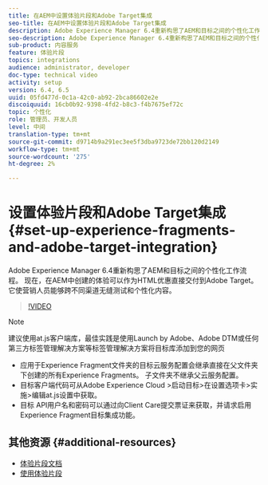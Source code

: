 ```yaml
---
title: 在AEM中设置体验片段和Adobe Target集成
seo-title: 在AEM中设置体验片段和Adobe Target集成
description: Adobe Experience Manager 6.4重新构思了AEM和目标之间的个性化工作流程。 现在，在AEM中创建的体验可以作为HTML优惠直接交付到Adobe Target。 它使营销人员能够跨不同渠道无缝测试和个性化内容。
seo-description: Adobe Experience Manager 6.4重新构思了AEM和目标之间的个性化工作流程。 现在，在AEM中创建的体验可以作为HTML优惠直接交付到Adobe Target。 它使营销人员能够跨不同渠道无缝测试和个性化内容。
sub-product: 内容服务
feature: 体验片段
topics: integrations
audience: administrator, developer
doc-type: technical video
activity: setup
version: 6.4, 6.5
uuid: 05fd477d-0c1a-42c0-ab92-2bca86602e2e
discoiquuid: 16cb0b92-9398-4fd2-b8c3-f4b7675ef72c
topic: 个性化
role: 管理员、开发人员
level: 中间
translation-type: tm+mt
source-git-commit: d9714b9a291ec3ee5f3dba9723de72bb120d2149
workflow-type: tm+mt
source-wordcount: '275'
ht-degree: 2%

---
```



# 设置体验片段和Adobe Target集成{#set-up-experience-fragments-and-adobe-target-integration}

Adobe Experience Manager 6.4重新构思了AEM和目标之间的个性化工作流程。 现在，在AEM中创建的体验可以作为HTML优惠直接交付到Adobe Target。 它使营销人员能够跨不同渠道无缝测试和个性化内容。

>[!VIDEO](https://video.tv.adobe.com/v/22380/?quality=9&learn=on)

>[!NOTE]
>
>建议使用at.js客户端库，最佳实践是使用Launch by Adobe、Adobe DTM或任何第三方标签管理解决方案等标签管理解决方案将目标库添加到您的网页

* 应用于Experience Fragment文件夹的目标云服务配置会继承直接在父文件夹下创建的所有Experience Fragments。 子文件夹不继承父云服务配置。
* 目标客户端代码可从Adobe Experience Cloud >启动目标>在设置选项卡>实施>编辑at.js设置中获取。
* 目标 API用户名和密码可以通过向Client Care提交票证来获取，并请求启用Experience Fragment目标集成功能。

## 其他资源 {#additional-resources}

* [体验片段文档](https://helpx.adobe.com/experience-manager/6-5/sites/authoring/using/experience-fragments.html)
* [使用体验片段](/help/sites/experience-fragments/experience-fragments-feature-video-use.md)
